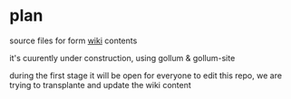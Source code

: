 # plan

source files for form [wiki](www.seeedstudio.com/wiki) contents

it's cuurently under construction, using gollum &amp; gollum-site

during the first stage it will be open for everyone to edit this repo, we are trying to transplante and update the wiki content
